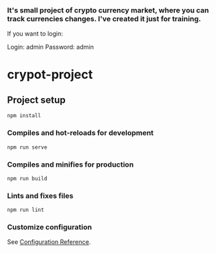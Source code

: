 ### It's small project of crypto currency market, where you can track currencies changes. I've created it just for training.

If you want to login:

Login: admin
Password: admin

# crypot-project

## Project setup
```
npm install
```

### Compiles and hot-reloads for development
```
npm run serve
```

### Compiles and minifies for production
```
npm run build
```

### Lints and fixes files
```
npm run lint
```

### Customize configuration
See [Configuration Reference](https://cli.vuejs.org/config/).
